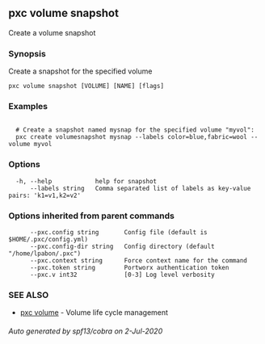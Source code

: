 ## pxc volume snapshot

Create a volume snapshot

### Synopsis

Create a snapshot for the specified volume

```
pxc volume snapshot [VOLUME] [NAME] [flags]
```

### Examples

```

  # Create a snapshot named mysnap for the specified volume "myvol":
  pxc create volumesnapshot mysnap --labels color=blue,fabric=wool --volume myvol
```

### Options

```
  -h, --help            help for snapshot
      --labels string   Comma separated list of labels as key-value pairs: 'k1=v1,k2=v2'
```

### Options inherited from parent commands

```
      --pxc.config string       Config file (default is $HOME/.pxc/config.yml)
      --pxc.config-dir string   Config directory (default "/home/lpabon/.pxc")
      --pxc.context string      Force context name for the command
      --pxc.token string        Portworx authentication token
      --pxc.v int32             [0-3] Log level verbosity
```

### SEE ALSO

* [pxc volume](pxc_volume.md)	 - Volume life cycle management

###### Auto generated by spf13/cobra on 2-Jul-2020
